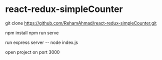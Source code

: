 # react-redux-simpleCounter

git clone https://github.com/RehamAhmad/react-redux-simpleCounter.git

npm install
npm run serve


run express server
-- node index.js


open project on port 3000
